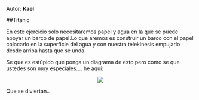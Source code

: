 Autor: **Kael**

##Titanic

En este ejercicio solo necesitaremos papel y agua en la que se puede apoyar un barco de papel.Lo que aremos es construir un barco con el papel colocarlo en la superficie del agua y con nuestra telekinesis empujarlo desde arriba hasta que se unda.

Se que es estúpido que ponga un diagrama de esto pero como se que ustedes son muy especiales.... he aquí:
<p align="center">
<img src ="https://i.imgur.com/sBxEVA0.png?1" />
</p>

Que se diviertan..

